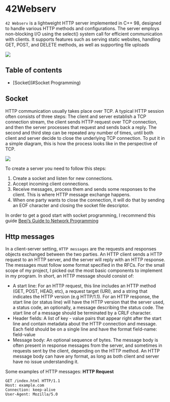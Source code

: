 # 42Webserv
`42 Webserv` is a lightweight HTTP server implemented in C++ 98, designed to handle various HTTP methods and configurations. The server employs non-blocking I/O using the select() system call for efficient communication with clients. It supports features such as serving static websites, handling GET, POST, and DELETE methods, as well as supporting file uploads

<img src="https://dl.dropbox.com/scl/fi/gozmten888oibjlxh321x/webserv.png?rlkey=qa3tts18lxi562eczgu1p4dyg&dl=0"></img>

## Table of contents
- [Socket](#Socket Programming)

## Socket
HTTP communication usually takes place over TCP. A typical HTTP session often consists of three steps: The client and server establish a TCP connection stream, the client sends HTTP request over TCP connection, and then the server processes that request and sends back a reply. The second and third step can be repeated any number of times, until both client and server decide to close the underlying TCP connection. To put it in a simple diagram, this is how the process looks like in the perspective of TCP.

<img src="https://dl.dropbox.com/scl/fi/vlfsd1xpsev03z2q9j0gl/socket.png?rlkey=iueejqzkr0stqa2q2m27yx5jw&dl=0">

To create a server you need to follow this steps:
1. Create a socket and listen for new connections.
1. Accept incoming client connections.
1. Receive messages, process them and sends some responses to the client. This is where HTTP message exchange happens.
1. When one party wants to close the connection, it will do that by sending an EOF character and closing the socket file descriptor.

In order to get a good start with socket programming, I recommend this guide <a href="https://beej.us/guide/bgnet/html/#client-server-background">Beej’s Guide to Network Programming</a>

## Http messages
In a client-server setting, `HTTP messages` are the requests and responses objects exchanged between the two parties. An HTTP client sends a HTTP request to an HTTP server, and the server will reply with an HTTP response. The messages must follow some format specified in the RFCs. For the small scope of my project, I picked out the most basic components to implement in my program. In short, an HTTP message should consist of:

* A start line: For an HTTP request, this line includes an HTTP method (GET, POST, HEAD, etc), a request target (URI), and a string that indicates the HTTP version (e.g HTTP/1.1). For an HTTP response, the start line (or status line) will have the HTTP version that the server used, a status code, an optionally, a message describing the status code. The start line of a message should be terminated by a CRLF character.
* Header fields: A list of key - value pairs that appear right after the start line and contain metadata about the HTTP connection and message. Each field should be on a single line and have the format field-name: field-value
* Message body: An optional sequence of bytes. The message body is often present in response messages from the server, and sometimes in requests sent by the client, depending on the HTTP method. An HTTP message body can have any format, as long as both client and server have no issue understanding it.
  
Some examples of HTTP messages:
**HTTP Request**
```
GET /index.html HTTP/1.1
Host: example.com
Connection: keep-alive
User-Agent: Mozilla/5.0
```

